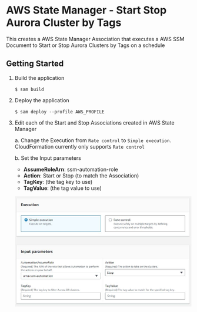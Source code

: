# AWS State Manager - Start Stop Aurora Cluster by Tags

This creates a AWS State Manager Association that executes a AWS SSM Document to Start or Stop Aurora Clusters by Tags on a schedule

## Getting Started

1. Build the application

   ```
   $ sam build
   ```

2. Deploy the application

   ```
   $ sam deploy --profile AWS_PROFILE
   ```

3. Edit each of the Start and Stop Associations created in AWS State Manager

   a. Change the Execution from `Rate control` to `Simple execution`. CloudFormation currently only supports `Rate control`

   b. Set the Input parameters

   - **AssumeRoleArn**: ssm-automation-role
   - **Action**: Start or Stop (to match the Association)
   - **TagKey**: (the tag key to use)
   - **TagValue**: (the tag value to use)

   ![State Manager Association](images/StateManager.jpg)
